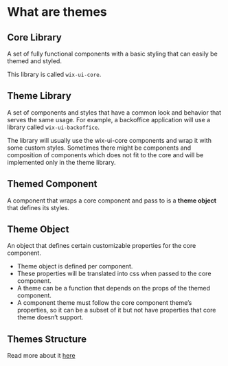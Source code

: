 # What are themes

## Core Library
A set of fully functional components with a basic styling that can easily be themed and styled.

 This library is called `wix-ui-core`.

## Theme Library
A set of components and styles that have a common look and behavior that serves the same usage.
For example, a backoffice application will use a library called `wix-ui-backoffice`.

The library will usually use the wix-ui-core components and wrap it with some custom styles.
Sometimes there might be components and composition of components which does not fit to the core and will be implemented only in the theme library.

## Themed Component
A component that wraps a core component and pass to is a **theme object** that defines its styles.

## Theme Object
An object that defines certain customizable properties for the core component.

* Theme object is defined per component.
* These properties will be translated into css when passed to the core component.
* A theme can be a function that depends on the props of the themed component.
* A component theme must follow the core component theme’s properties, so it can be a subset of it but not have properties that core theme doesn’t support.

## Themes Structure
Read more about it [here](./THEMES_STRUCTURE.md)
